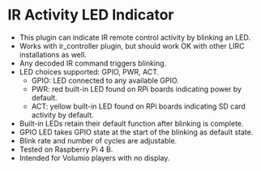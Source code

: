 # IR Activity LED Indicator

- This plugin can indicate IR remote control activity by blinking an LED.
- Works with ir_controller plugin, but should work OK with other LIRC installations as well.
- Any decoded IR command triggers blinking.
- LED choices supported: GPIO, PWR, ACT. 
	- GPIO: LED connected to any available GPIO. 
	- PWR: red built-in LED found on RPi boards indicating power by default.
	- ACT: yellow built-in LED found on RPi boards indicating SD card activity by default.
- Built-in LEDs retain their default function after blinking is complete. 
- GPIO LED takes GPIO state at the start of the blinking as default state.
- Blink rate and number of cycles are adjustable.
- Tested on Raspberry Pi 4 B.
- Intended for Volumio players with no display.

